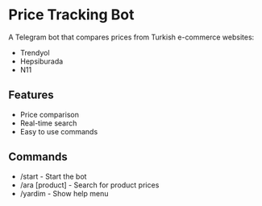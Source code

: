 # Price Tracking Bot

A Telegram bot that compares prices from Turkish e-commerce websites:
- Trendyol
- Hepsiburada
- N11

## Features
- Price comparison
- Real-time search
- Easy to use commands

## Commands
- /start - Start the bot
- /ara [product] - Search for product prices
- /yardim - Show help menu